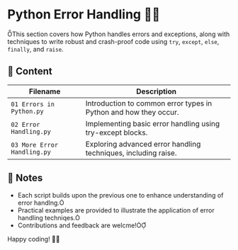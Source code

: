 # Python Error Handling 🚨🐍
This section covers how Python handles errors and exceptions, along with techniques to write robust and crash-proof code using `try`, `except`, `else`, `finally`, and `raise`.

## 📂 Content

| Filename                         | Description                                                                 |
|----------------------------------|-----------------------------------------------------------------------------|
| `01 Errors in Python.py`         | Introduction to common error types in Python and how they occur.            |
| `02 Error Handling.py`           | Implementing basic error handling using try-except blocks.                  |
| `03 More Error Handling.py`      | Exploring advanced error handling techniques, including raise.  |

## 📌 Notes
- Each script builds upon the previous one to enhance understanding of error handlng.
- Practical examples are provided to illustrate the application of error handling techniqes.
- Contributions and feedback are welcme!

Happy coding! 🚀🐍
